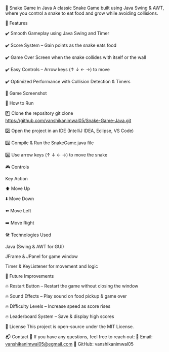 🐍 Snake Game in Java
A classic Snake Game built using Java Swing & AWT, where you control a snake to eat food and grow while avoiding collisions.


📌 Features

✔️ Smooth Gameplay using Java Swing and Timer

✔️ Score System – Gain points as the snake eats food

✔️ Game Over Screen when the snake collides with itself or the wall

✔️ Easy Controls – Arrow keys (↑ ↓ ← →) to move

✔️ Optimized Performance with Collision Detection & Timers

📸 Game Screenshot

🚀 How to Run

1️⃣ Clone the repository git clone https://github.com/vanshikanimwal05/Snake-Game-Java.git

2️⃣ Open the project in an IDE (IntelliJ IDEA, Eclipse, VS Code)

3️⃣ Compile & Run the SnakeGame.java file

4️⃣ Use arrow keys (↑ ↓ ← →) to move the snake

🎮 Controls

Key	Action

⬆️	Move Up

⬇️	Move Down

⬅️	Move Left

➡️	Move Right

🛠️ Technologies Used

Java (Swing & AWT for GUI)

JFrame & JPanel for game window

Timer & KeyListener for movement and logic


📌 Future Improvements

🔥 Restart Button – Restart the game without closing the window

🔥 Sound Effects – Play sound on food pickup & game over

🔥 Difficulty Levels – Increase speed as score rises

🔥 Leaderboard System – Save & display high scores

📜 License
This project is open-source under the MIT License.

📬 Contact
💬 If you have any questions, feel free to reach out:
📧 Email: vanshikanimwal05@egmail.com
🐍 GitHub: vanshikanimwal05

